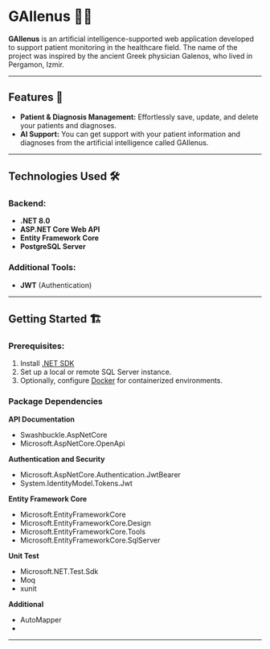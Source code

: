 # GAIlenus 🧠💡

**GAIlenus** is an artificial intelligence-supported web application developed to support patient monitoring in the healthcare field. The name of the project was inspired by the ancient Greek physician Galenos, who lived in Pergamon, Izmir.

---

## Features 🚀

- **Patient & Diagnosis Management:** Effortlessly save, update, and delete your patients and diagnoses.
- **AI Support:** You can get support with your patient information and diagnoses from the artificial intelligence called GAIlenus.

---

## Technologies Used 🛠️

### Backend:
- **.NET 8.0**
- **ASP.NET Core Web API**
- **Entity Framework Core**
- **PostgreSQL Server**

### Additional Tools:
- **JWT** (Authentication)

---

## Getting Started 🏗️

### Prerequisites:
1. Install [.NET SDK](https://dotnet.microsoft.com/download/dotnet)
2. Set up a local or remote SQL Server instance.
3. Optionally, configure [Docker](https://www.docker.com/) for containerized environments.

### Package Dependencies

**API Documentation**

- Swashbuckle.AspNetCore 
- Microsoft.AspNetCore.OpenApi
  
**Authentication and Security**
  
- Microsoft.AspNetCore.Authentication.JwtBearer 
- System.IdentityModel.Tokens.Jwt
  
**Entity Framework Core**

- Microsoft.EntityFrameworkCore 
- Microsoft.EntityFrameworkCore.Design
- Microsoft.EntityFrameworkCore.Tools
- Microsoft.EntityFrameworkCore.SqlServer

**Unit Test**

- Microsoft.NET.Test.Sdk
- Moq
- xunit

**Additional**

- AutoMapper
- 
---
